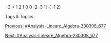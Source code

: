 −3→ 
1 2 1 0
0−2−3 1!
·(−1
2)

   Tags & Topics:
   

[Previous: #Analysis-Lineare_Algebra-230308_677](Analysis-Lineare_Algebra-230308_677.md)

[Next: #Analysis-Lineare_Algebra-230308_677](Analysis-Lineare_Algebra-230308_677.md)